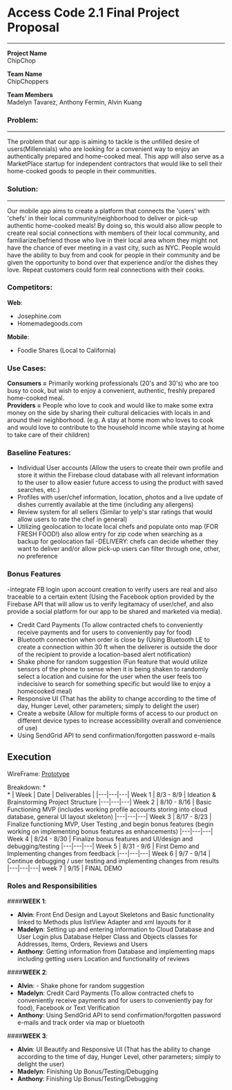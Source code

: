 # Access Code 2.1 Final Project Proposal

---
**Project Name**  
ChipChop

**Team Name**  
ChipChoppers

**Team Members**  
Madelyn Tavarez, Anthony Fermin, Alvin Kuang


### Problem: 
---
The problem that our app is aiming to tackle is the unfilled desire of users(Millennials) who are looking for a convenient way to enjoy an authentically prepared and home-cooked meal. This app will also serve as a MarketPlace startup for independent contractors that would like to sell their home-cooked goods to people in their communities. 

### Solution: 
---
Our mobile app aims to create a platform that connects the 'users' with 'chefs' in their local community/neighborhood to deliver or pick-up authentic home-cooked meals! By doing so, this would also allow people to create real social connections with members of their local community, and familiarize/befriend those who live in their local area whom they might not have the chance of ever meeting in a vast city, such as NYC. People would have the ability to buy from and cook for people in their community and be given the opportunity to bond over that experience and/or the dishes they love. Repeat customers could form real connections with their cooks.  



### Competitors:
**Web**:<br> 
- Josephine.com<br>
- Homemadegoods.com

**Mobile**:<br> 
- Foodie Shares (Local to California)


### Use Cases:
**Consumers =** Primarily working professionals (20's and 30's) who are too busy to cook, but wish to enjoy a convenient, authentic, freshly prepared home-cooked meal.<br>
**Providers =** People who love to cook and would like to make some extra money on the side by sharing their cultural delicacies with locals in and around their neighborhood.
 (e.g. A stay at home mom who loves to cook and would love to contribute to the household income while staying at
home to take care of their children)



### Baseline Features:
 - Individual User accounts (Allow the users to create their own profile and store it within the Firebase cloud database with all relevant information to the user to allow easier future access to using the product with saved searches, etc.)
 - Profiles with user/chef information, location, photos and a live update of dishes currently available at the time (including any allergens)
 - Review system for all sellers (Similar to yelp's star ratings that would allow users to rate the chef in general)
 - Utilizing geolocation to locate local chefs and populate onto map (FOR FRESH FOOD!) also allow entry for zip code when searching as a backup for geolocation fail
 -DELIVERY: chefs can decide whether they want to deliver and/or allow pick-up users can filter through one, other, no preference




### Bonus Features
-integrate FB login upon account creation to verify users are real and also traceable to a certain extent (Using the Facebook option provided by the Firebase API that will allow us to verify legitamacy of user/chef, and also provide a social platform for our app to be shared and marketed via media).
- Credit Card Payments (To allow contracted chefs to conveniently receive payments and for users to conveniently pay for food)
- Bluetooth connection when order is close by (Using Bluetooth LE to create a connection within 30 ft when the deliverer is outside the door of the recipient to provide a location-based alert notification)
- Shake phone for random suggestion (Fun feature that would utilize sensors of the phone to sense when it is being shaken to randomly select a location and cuisine for the user when the user feels too indecisive to search for something specific but would like to enjoy a homecooked meal)
- Responsive UI (That has the ability to change according to the time of day, Hunger Level, other parameters; simply to delight the user)
- Create a website (Allow for multiple forms of access to our product on different device types to increase accessibility overall and convenience of use)
- Using SendGrid API to send confirmation/forgotten password e-mails 



## Execution
WireFrame:
[Prototype](https://marvelapp.com/8c8iaa)


Breakdown: 
  *  
  * 
  | Week | Date | Deliverables | 
  |---|---|---|
  Week 1 | 8/3 - 8/9 | Ideation & Brainstorming Project Structure
 |---|---|---|
  Week 2 | 8/10 - 8/16 | Basic Functioning MVP (includes working profile accounts storing into cloud database, general UI layout skeleton)
   |---|---|---|
  Week 3 | 8/17 - 8/23 | Finalize functioning MVP, User Testing ,and begin bonus features (begin working on implementing bonus features as enhancements)
   |---|---|---|
  Week 4 | 8/24 - 8/30 | Finalize bonus features and UI/design and debugging/testing
   |---|---|---|
  Week 5 | 8/31 - 9/6 | First Demo and Implementing changes from feedback
   |---|---|---|
  Week 6 | 9/7 - 9/14 | Continue debugging / user testing and implementing changes from results
   |---|---|---|
  week 7 | 9/15 | FINAL DEMO




 ### Roles and Responsibilities
  ####**WEEK 1**:<Br>
 -  **Alvin**: Front End Design and Layout Skeletons and Basic functionality linked to Methods plus listView Adapter and xml layouts for it
 -  **Madelyn**: Setting up and entering information to Cloud Database and User Login plus Database Helper Class and Objects classes for Addresses, Items, Orders, Reviews and Users
 -  **Anthony**: Getting information from Database and implementing maps including getting users Location and functionality of reviews
 
  ####**WEEK 2**:<Br>
 -  **Alvin**: - Shake phone for random suggestion
 -  **Madelyn**: Credit Card Payments (To allow contracted chefs to conveniently receive payments and for users to conveniently pay for food), Facebook or Text Verification
 -  **Anthony**: Using SendGrid API to send confirmation/forgotten password e-mails and track order via map or bluetooth
 
  ####**WEEK 3**:<Br>
 -  **Alvin**: UI Beautify and Responsive UI (That has the ability to change according to the time of day, Hunger Level, other parameters; simply to delight the user)
 -  **Madelyn**: Finishing Up Bonus/Testing/Debugging
 -  **Anthony**: Finishing Up Bonus/Testing/Debugging
 
